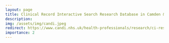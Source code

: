 ```yaml
---
layout: page
title: Clinical Record Interactive Search Research Database in Camden & Islington
description:
img: /assets/img/candi.jpeg
redirect: https://www.candi.nhs.uk/health-professionals/research/ci-research-database
importance: 2
---
```


